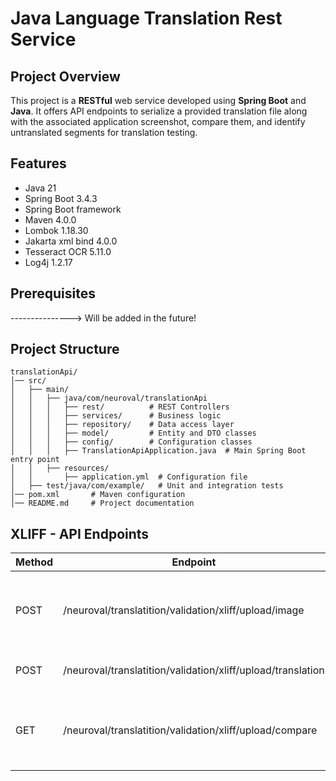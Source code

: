 # Java Language Translation Rest Service 

## Project Overview
This project is a **RESTful** web service developed using **Spring Boot** and **Java**. It offers API endpoints to serialize a provided translation file along with the associated application screenshot, compare them, and identify untranslated segments for translation testing.

## Features
- Java 21
- Spring Boot 3.4.3 
- Spring Boot framework
- Maven 4.0.0
- Lombok 1.18.30
- Jakarta xml bind 4.0.0
- Tesseract OCR 5.11.0
- Log4j 1.2.17

## Prerequisites
--------------->                 Will be added in the future!

## Project Structure
```
translationApi/
│── src/
│   ├── main/
│   │   ├── java/com/neuroval/translationApi
│   │   │   ├── rest/          # REST Controllers
│   │   │   ├── services/      # Business logic
│   │   │   ├── repository/    # Data access layer
│   │   │   ├── model/         # Entity and DTO classes
│   │   │   ├── config/        # Configuration classes
│   │   │   ├── TranslationApiApplication.java  # Main Spring Boot entry point
│   │   ├── resources/
│   │       ├── application.yml  # Configuration file
│   ├── test/java/com/example/   # Unit and integration tests
│── pom.xml       # Maven configuration
│── README.md     # Project documentation
```
## XLIFF - API Endpoints 

| Method | Endpoint                                                    | Description                                              |
|--------|-------------------------------------------------------------|----------------------------------------------------------|
| POST   | /neuroval/translatition/validation/xliff/upload/image       | Detect text from image and serialize them to Java object |
| POST   | /neuroval/translatition/validation/xliff/upload/translation | Serialize translation XLIFF file                         |
| GET    | /neuroval/translatition/validation/xliff/upload/compare     | Compare serialized translation file and uploaded image    |

